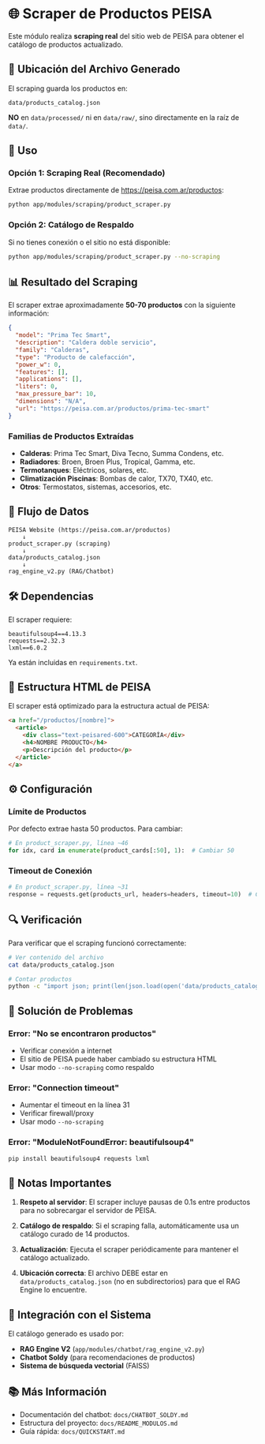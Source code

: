 # 🌐 Scraper de Productos PEISA

Este módulo realiza **scraping real** del sitio web de PEISA para obtener el catálogo de productos actualizado.

## 📍 Ubicación del Archivo Generado

El scraping guarda los productos en:
```
data/products_catalog.json
```

**NO** en `data/processed/` ni en `data/raw/`, sino directamente en la raíz de `data/`.

## 🚀 Uso

### Opción 1: Scraping Real (Recomendado)

Extrae productos directamente de https://peisa.com.ar/productos:

```bash
python app/modules/scraping/product_scraper.py
```

### Opción 2: Catálogo de Respaldo

Si no tienes conexión o el sitio no está disponible:

```bash
python app/modules/scraping/product_scraper.py --no-scraping
```

## 📊 Resultado del Scraping

El scraper extrae aproximadamente **50-70 productos** con la siguiente información:

```json
{
  "model": "Prima Tec Smart",
  "description": "Caldera doble servicio",
  "family": "Calderas",
  "type": "Producto de calefacción",
  "power_w": 0,
  "features": [],
  "applications": [],
  "liters": 0,
  "max_pressure_bar": 10,
  "dimensions": "N/A",
  "url": "https://peisa.com.ar/productos/prima-tec-smart"
}
```

### Familias de Productos Extraídas

- **Calderas**: Prima Tec Smart, Diva Tecno, Summa Condens, etc.
- **Radiadores**: Broen, Broen Plus, Tropical, Gamma, etc.
- **Termotanques**: Eléctricos, solares, etc.
- **Climatización Piscinas**: Bombas de calor, TX70, TX40, etc.
- **Otros**: Termostatos, sistemas, accesorios, etc.

## 🔄 Flujo de Datos

```
PEISA Website (https://peisa.com.ar/productos)
    ↓
product_scraper.py (scraping)
    ↓
data/products_catalog.json
    ↓
rag_engine_v2.py (RAG/Chatbot)
```

## 🛠️ Dependencias

El scraper requiere:

```
beautifulsoup4==4.13.3
requests==2.32.3
lxml==6.0.2
```

Ya están incluidas en `requirements.txt`.

## 📝 Estructura HTML de PEISA

El scraper está optimizado para la estructura actual de PEISA:

```html
<a href="/productos/[nombre]">
  <article>
    <div class="text-peisared-600">CATEGORÍA</div>
    <h4>NOMBRE PRODUCTO</h4>
    <p>Descripción del producto</p>
  </article>
</a>
```

## ⚙️ Configuración

### Límite de Productos

Por defecto extrae hasta 50 productos. Para cambiar:

```python
# En product_scraper.py, línea ~46
for idx, card in enumerate(product_cards[:50], 1):  # Cambiar 50
```

### Timeout de Conexión

```python
# En product_scraper.py, línea ~31
response = requests.get(products_url, headers=headers, timeout=10)  # Cambiar 10
```

## 🔍 Verificación

Para verificar que el scraping funcionó correctamente:

```bash
# Ver contenido del archivo
cat data/products_catalog.json

# Contar productos
python -c "import json; print(len(json.load(open('data/products_catalog.json'))))"
```

## 🐛 Solución de Problemas

### Error: "No se encontraron productos"

- Verificar conexión a internet
- El sitio de PEISA puede haber cambiado su estructura HTML
- Usar modo `--no-scraping` como respaldo

### Error: "Connection timeout"

- Aumentar el timeout en la línea 31
- Verificar firewall/proxy
- Usar modo `--no-scraping`

### Error: "ModuleNotFoundError: beautifulsoup4"

```bash
pip install beautifulsoup4 requests lxml
```

## 📌 Notas Importantes

1. **Respeto al servidor**: El scraper incluye pausas de 0.1s entre productos para no sobrecargar el servidor de PEISA.

2. **Catálogo de respaldo**: Si el scraping falla, automáticamente usa un catálogo curado de 14 productos.

3. **Actualización**: Ejecuta el scraper periódicamente para mantener el catálogo actualizado.

4. **Ubicación correcta**: El archivo DEBE estar en `data/products_catalog.json` (no en subdirectorios) para que el RAG Engine lo encuentre.

## 🔗 Integración con el Sistema

El catálogo generado es usado por:

- **RAG Engine V2** (`app/modules/chatbot/rag_engine_v2.py`)
- **Chatbot Soldy** (para recomendaciones de productos)
- **Sistema de búsqueda vectorial** (FAISS)

## 📚 Más Información

- Documentación del chatbot: `docs/CHATBOT_SOLDY.md`
- Estructura del proyecto: `docs/README_MODULOS.md`
- Guía rápida: `docs/QUICKSTART.md`
